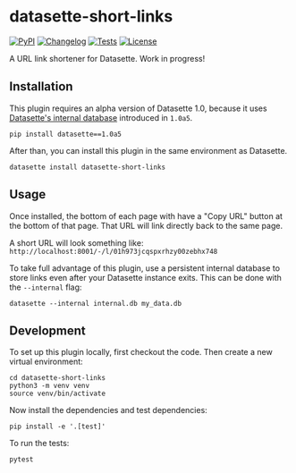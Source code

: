 # datasette-short-links

[![PyPI](https://img.shields.io/pypi/v/datasette-short-links.svg)](https://pypi.org/project/datasette-short-links/)
[![Changelog](https://img.shields.io/github/v/release/datasette/datasette-short-links?include_prereleases&label=changelog)](https://github.com/datasette/datasette-short-links/releases)
[![Tests](https://github.com/datasette/datasette-short-links/workflows/Test/badge.svg)](https://github.com/datasette/datasette-short-links/actions?query=workflow%3ATest)
[![License](https://img.shields.io/badge/license-Apache%202.0-blue.svg)](https://github.com/datasette/datasette-short-links/blob/main/LICENSE)

A URL link shortener for Datasette. Work in progress!

## Installation

This plugin requires an alpha version of Datasette 1.0, because it uses [Datasette's internal database](https://docs.datasette.io/en/latest/internals.html#internals-internal) introduced in `1.0a5`.

    pip install datasette==1.0a5

After than, you can install this plugin in the same environment as Datasette.

    datasette install datasette-short-links

## Usage

Once installed, the bottom of each page with have a "Copy URL" button at the bottom of that page. That URL will link directly back to the same page.

A short URL will look something like: `http://localhost:8001/-/l/01h973jcqspxrhzy00zebhx748`

To take full advantage of this plugin, use a persistent internal database to store links even after your Datasette instance exits. This can be done with the `--internal` flag:

```
datasette --internal internal.db my_data.db
```

## Development

To set up this plugin locally, first checkout the code. Then create a new virtual environment:

    cd datasette-short-links
    python3 -m venv venv
    source venv/bin/activate

Now install the dependencies and test dependencies:

    pip install -e '.[test]'

To run the tests:

    pytest
